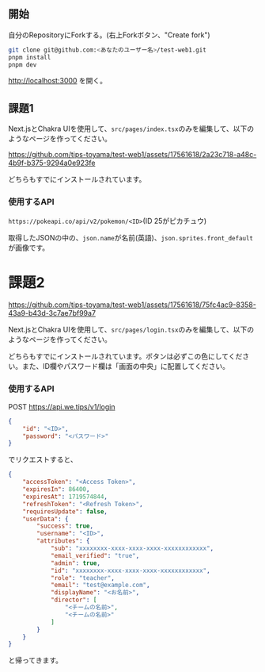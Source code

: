

## 開始

自分のRepositoryにForkする。(右上Forkボタン、"Create fork")

```bash
git clone git@github.com:<あなたのユーザー名>/test-web1.git
pnpm install
pnpm dev
```

[http://localhost:3000](http://localhost:3000) を開く。

## 課題1

Next.jsとChakra UIを使用して、`src/pages/index.tsx`のみを編集して、以下のようなページを作ってください。



https://github.com/tips-toyama/test-web1/assets/17561618/2a23c718-a48c-4b9f-b375-9294a0e923fe



どちらもすでにインストールされています。

### 使用するAPI

`https://pokeapi.co/api/v2/pokemon/<ID>`(ID 25がピカチュウ)

取得したJSONの中の、`json.name`が名前(英語)、`json.sprites.front_default`が画像です。

# 課題2

https://github.com/tips-toyama/test-web1/assets/17561618/75fc4ac9-8358-43a9-b43d-3c7ae7bf99a7


Next.jsとChakra UIを使用して、`src/pages/login.tsx`のみを編集して、以下のようなページを作ってください。

どちらもすでにインストールされています。ボタンは必ずこの色にしてください。また、ID欄やパスワード欄は「画面の中央」に配置してください。

### 使用するAPI

POST https://api.we.tips/v1/login

```json
{
    "id": "<ID>",
    "password": "<パスワード>"
}
```

でリクエストすると、

```json
{
    "accessToken": "<Access Token>",
    "expiresIn": 86400,
    "expiresAt": 1719574844,
    "refreshToken": "<Refresh Token>",
    "requiresUpdate": false,
    "userData": {
        "success": true,
        "username": "<ID>",
        "attributes": {
            "sub": "xxxxxxxx-xxxx-xxxx-xxxx-xxxxxxxxxxxx",
            "email_verified": "true",
            "admin": true,
            "id": "xxxxxxxx-xxxx-xxxx-xxxx-xxxxxxxxxxxx",
            "role": "teacher",
            "email": "test@example.com",
            "displayName": "<お名前>",
            "director": [
                "<チームの名前>",
                "<チームの名前>"
            ]
        }
    }
}
```

と帰ってきます。
